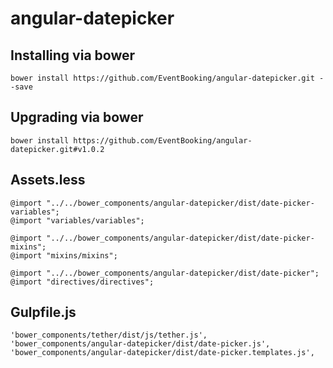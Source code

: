 # angular-datepicker

## Installing via bower
```
bower install https://github.com/EventBooking/angular-datepicker.git --save
```

## Upgrading via bower
```
bower install https://github.com/EventBooking/angular-datepicker.git#v1.0.2
```

## Assets.less

```
@import "../../bower_components/angular-datepicker/dist/date-picker-variables";
@import "variables/variables";

@import "../../bower_components/angular-datepicker/dist/date-picker-mixins";
@import "mixins/mixins";

@import "../../bower_components/angular-datepicker/dist/date-picker";
@import "directives/directives";
```

## Gulpfile.js

```
'bower_components/tether/dist/js/tether.js',
'bower_components/angular-datepicker/dist/date-picker.js',
'bower_components/angular-datepicker/dist/date-picker.templates.js',
```